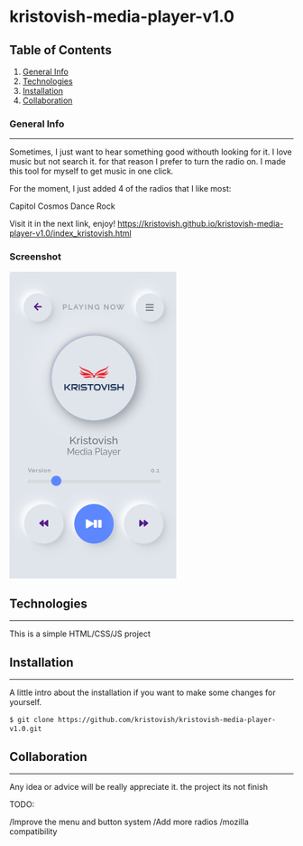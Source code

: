 # kristovish-media-player-v1.0

## Table of Contents
1. [General Info](#general-info)
2. [Technologies](#technologies)
3. [Installation](#installation)
4. [Collaboration](#collaboration)


### General Info
***
Sometimes, I just want to hear something good withouth looking for it. I love music but not search it. for that reason I prefer to turn the radio on. I made this tool for myself to get music in one click. 

For the moment, I just added 4 of the radios that I like most:

Capitol
Cosmos
Dance
Rock

Visit it in the next link, enjoy!
https://kristovish.github.io/kristovish-media-player-v1.0/index_kristovish.html

### Screenshot
![Image text](demo/demo_kristovish_MPlayer.png)
## Technologies
***
This is a simple HTML/CSS/JS project

## Installation
***
A little intro about the installation if you want to make some changes for yourself.
```
$ git clone https://github.com/kristovish/kristovish-media-player-v1.0.git

```
## Collaboration
***
Any idea or advice will be really appreciate it. the project its not finish

TODO:

/Improve the menu and button system
/Add more radios
/mozilla compatibility 